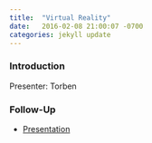 ```yaml
---
title:  "Virtual Reality"
date:   2016-02-08 21:00:07 -0700
categories: jekyll update
---
```


### Introduction

Presenter: Torben

### Follow-Up

* [Presentation](/assets/present/virtual-reality.pdf) 
